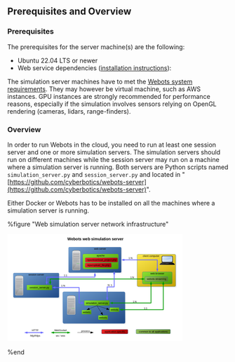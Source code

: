 ## Prerequisites and Overview

### Prerequisites

The prerequisites for the server machine(s) are the following:

- Ubuntu 22.04 LTS or newer
- Web service dependencies ([installation instructions](https://github.com/cyberbotics/webots/wiki/Linux-Optional-Dependencies#webots-web-service)):

The simulation server machines have to met the [Webots system requirements](system-requirements.md).
They may however be virtual machine, such as AWS instances.
GPU instances are strongly recommended for performance reasons, especially if the simulation involves sensors relying on OpenGL rendering (cameras, lidars, range-finders).

### Overview

In order to run Webots in the cloud, you need to run at least one session server and one or more simulation servers.
The simulation servers should run on different machines while the session server may run on a machine where a simulation server is running.
Both servers are Python scripts named `simulation_server.py` and `session_server.py` and located in "[https://github.com/cyberbotics/webots-server](https://github.com/cyberbotics/webots-server)".

Either Docker or Webots has to be installed on all the machines where a simulation server is running.

%figure "Web simulation server network infrastructure"

![context_menu.png](images/web_simulation_network_infrastructure.thumbnail.png)

%end

